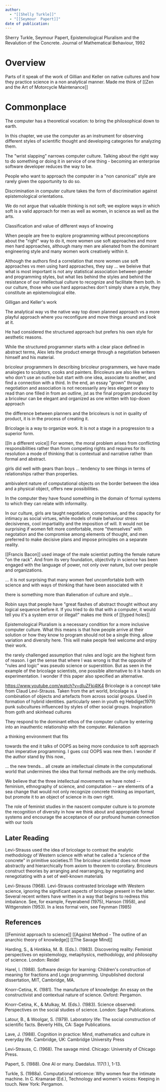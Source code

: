 ```yaml
---
author:
  - "[[Shelly Turkle]]"
  - "[[Seymour  Papert]]"
date of publication:
---
```

Sherry Turkle, Seymour Papert, Epistemological Pluralism and the Revalution of the Concrete. Journal of Mathematical Behaviour, 1992

# Overview
Parts of it speak of the work of Gillian and Keller on native cultures and how they practice science in a non analytical manner. Made me think of [[Zen and the Art of Motorcycle Maintenance]] 

# Commonplace
The computer has a theoretical vocation: to bring the philosophical down to earth.

In this chapter, we use the computer as an instrument for observing different styles of scientific thought and developing categories for analyzing them.

The "wrist slapping" narrows computer culture.
Talking about the right way to do something or doing it in service of one thing - becoming an enterprise software developer reduces the way to be.

People who want to approach the computer in a "non canonical" style are rarely given the opportunity to do so.

Discrimination in computer culture takes the form of discrimination against epistemological orientations.

We do not argue that valuable thinking is not soft; we explore ways in which soft is a valid approach for men as well as women, in science as well as the arts.

Classification and value of different ways of knowing

When people are free to explore programming without preconceptions about the "right" way to do it, more women use soft approaches and more men hard approaches, although many men are alienated from the dominant engineering style and many women work creatively within it.

Although the authors find a correlation that more women use soft approaches vs men using hard approaches, they say
... we beleive that what is most important is not any statistical association between gender and programming styles, but what lies behind the styles and behind the resistance of our intellectual culture to recognize and facilitate them both. In our culture, those who use hard approaches don't simply share a style, they constitute an epistemological elite.

Gilligan and Keller's work

The analytical way vs the native way
	top down planned approach
	vs a more playful approach where you reconfigure and move things around and look at it.

He had considered the structured approach but prefers his own style for aesthetic reasons.

While the structured programmer starts with a clear place defined in abstract terms, Alex lets the product emerge through a negotiation between himself and his material.

bricoleur programmers
In describing bricoleur programmers, we have made analogies to sculptors, cooks and painters. Bricoleurs are also like writers who don't use an outline but start with one idea, associate to another, and find a connection with a third. In the end, an essay "grown" through negotiation and association is not necessarily any less elegant or easy to read than one filled in from an outline, jst as the final program produced by a bricoleur can be elegant and organized as one wirtten with top-down approach

the difference between planners and the bricoleurs is not in quality of product, it is in the process of creating it.

Bricolage is a way to organize work. It is not a stage in a progression to a superior form.

[[In a different voice]]
For women, the moral problem arises from conflicting responsibilities rather than from competing rights and requires for its resolution a mode of thinking that is contextual and narrative rather than formal and abstract.

girls did well with gears than boys
... tendency to see things in terms of relationships rather than properties.

ambivalent nature of computational objects
	on the border between the idea and a physical object, offers new possibilities.

In the computer they have found something in the domain of formal systems to which they can relate with informality.

In our culture, girls are taught negotiation, compromise, and the capacity for intimacy as social virtues, while models of male behaviour stress decisivenes, cool impartiality and the imposition of will. It would not be surprising if women felt more comfortable, more "themselves" with negotation and the compromise among elements of thought, and men preferred to make decisive plans and impose principles on a separate reality.

[[Francis Bacon]] used image of the male scientist putting the female nature "on the rack". And from its very foundation, objectivity in science has been engaged with the language of power, not only over nature, but over people and organizations.

... it is not surprising that many women feel uncomfortable both with science and with ways of thinking that have been associated with it

there is something more than #alienation of culture and style...

Robin says that people have "great flashes of abstract thought without any logical sequence before it. If you tried to do that with a computer, it would tell you it's a system error or illegal!"
makes me think of [[typed holes]] 

Epistemological Pluralism is a necessary condition for a more inclusive computer culture.
	What this means is that how people arrive at their solution or how they know to program should not be a single thing. allow variation and diversity here. This will make people feel welcome and enjoy their work.


the rarely challenged assumption that rules and logic are the highest form of reason.
I get the sense that where I was wrong is that the opposite of "rules and logic" was pseudo science or superstition. But as seen in the example of the bricolage scientists, one possible alternative to it is hands on experimentation. 
I wonder if this paper also specified an alternative.

https://www.youtube.com/watch?v=dIuZFki4lK4
Bricolage is a concept take from Claud Levi-Strauss.
Taken from the art world, bricolage is a combination of objects and artefacts from across social groups. Used in formation of hybrid identities.
particularly seen in youth
eg Hebdige(1979) punk subcultures influenced by styles of other social groups. Inspiration from goth and skinhead cultures

They respond to the dominant ethos of the computer culture by entering into an inauthentic relationship with the computer. #alienation 

a thinking environment that fits

towards the end it talks of OOPS as being more condusice to soft approach than imperative programming. I gues coz OOPS was new then. I wonder if the author stand by this now.,

... the new trends... all create an intellectual climate in the computational world that undermines the idea that formal methods are the only methods.


We believe that the three intellectual movements we have noted -- feminism, ethnography of science, and computation -- are elements
of a sea change that would not only recognize concrete thinking as important, but promote it to an object of science in its own right.

The role of feminist studies in the nascent computer culture is to promote the recognition of diversity in how we think about and appropriate formal systems and encourage the acceptance of our profound human connection with our tools

## Later Reading

Levi-Strauss used the idea of bricolage to contrast the analytic methodology of Western science with what
he called a "science of the concrete" in primitive societies.11 The bricoleur scientist does not move abstractly
and hierarchically from axiom to theorem to corollary. Bricoleurs construct theories by arranging and
rearranging, by negotiating and renegotiating with a set of well-known materials

Levi-Strauss (1968). Levi-Strauss contrasted bricolage with Western science, ignoring the
significant aspects of bricolage present in the latter. Several recent writers have written in a way that
begins to redress this imbalance. See, for example, Feyerabend (1975), Hanson (1958), and
Wittgenstein (1953). In a less formal vein, see Feynman (1985)


## References
[[Feminist approach to science]]
[[Against Method - The outline of an anarchic theory of knowledge]]
[[The Savage Mind]]

Harding, S., & Hintikka, M. B. (Eds.). (1983). Discovering reality: Feminist perspectives on epistemology, metaphysics, methodology, and philosophy of science. London: Reidel

Harel, I. (1988). Software design for learning: Children's construction of meaning for fractions and Logo programming. Unpublished doctoral dissertation, MIT, Cambridge, MA.

Knorr-Cetina, K. (1981). The manufacture of knowledge: An essay on the constructivist and contextual nature of science. Oxford: Pergamon.

Knorr-Cetina, K., & Mulkay, M. (Eds.). (1983). Science observed: Perspectives on the social studies of science. London: Sage Publications.

Latour, B., & Woolgar, S. (1979). Laboratory life: The social construction of scientific facts. Beverly Hills, CA: Sage Publications.

Lave, J. (1988). Cognition in practice: Mind, mathematics and culture in everyday life. Cambridge, UK: Cambridge University Press

Levi-Strauss, C. (1968). The savage mind. Chicago: University of Chicago Press.

Papert, S. (1988). One AI or many. Daedalus. 117(1 ), 1-13.

Turkle, S. (1988a). Computational reticence: Why women fear the intimate machine. In C. Kramarae (Ed.), Technology and women's voices: Keeping in touch. New York: Pergamon.

